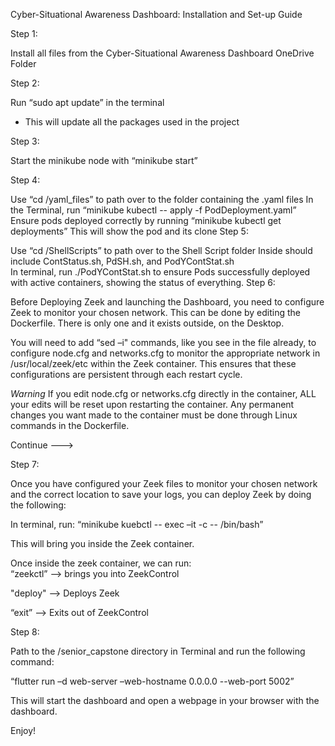 Cyber-Situational Awareness Dashboard: Installation and Set-up Guide 

Step 1: 

Install all files from the Cyber-Situational Awareness Dashboard OneDrive Folder 

Step 2: 

Run “sudo apt update” in the terminal 

 - This will update all the packages used in the project 

Step 3: 

Start the minikube node with “minikube start” 

Step 4: 

Use “cd /yaml_files” to path over to the folder containing the .yaml files 
In the Terminal, run “minikube kubectl -- apply  -f PodDeployment.yaml” 
Ensure pods deployed correctly by running “minikube kubectl get deployments” 
This will show the pod and its clone 
Step 5: 

Use “cd /ShellScripts” to path over to the Shell Script folder 
Inside should include ContStatus.sh, PdSH.sh, and PodYContStat.sh  
In terminal, run ./PodYContStat.sh to ensure Pods successfully deployed with active containers, showing the status of everything. 
Step 6: 

Before Deploying Zeek and launching the Dashboard, you need to configure Zeek to monitor your chosen network. This can be done by editing the Dockerfile. There is only one and it exists outside, on the Desktop.  

You will need to add “sed –i" commands, like you see in the file already, to configure node.cfg and networks.cfg to monitor the appropriate network in /usr/local/zeek/etc within the Zeek container. 
This ensures that these configurations are persistent through each restart cycle. 

*Warning* 	If you edit node.cfg or networks.cfg directly in the container, ALL your edits will be reset upon restarting the container. Any permanent changes you want made to the container must be done through Linux commands in the Dockerfile. 

 

 

Continue ---> 

Step 7: 

Once you have configured your Zeek files to monitor your chosen network and the correct location to save your logs, you can deploy Zeek by doing the following:  

In terminal, run: 
“minikube kuebctl -- exec –it <pod name> -c <container name> -- /bin/bash” 

This will bring you inside the Zeek container. 

Once inside the zeek container, we can run:  
	“zeekctl” 	--> brings you into ZeekControl 

"deploy" 	--> Deploys Zeek 

“exit” 		--> Exits out of ZeekControl  

 

Step 8: 

Path to the /senior_capstone directory in Terminal and run the following command:  

“flutter run –d web-server –web-hostname 0.0.0.0 --web-port 5002” 

 

This will start the dashboard and open a webpage in your browser with the dashboard.  

 

Enjoy! 
